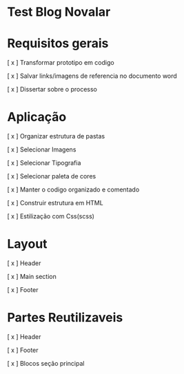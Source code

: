 # Test Blog Novalar

# Requisitos gerais

[ x ] Transformar prototipo em codigo 

[ x ] Salvar links/imagens de referencia no documento word

[ x ] Dissertar sobre o processo 

# Aplicação 

[ x ] Organizar estrutura de pastas

[ x ] Selecionar Imagens

[ x ] Selecionar Tipografia

[ x ] Selecionar paleta de cores

[ x ] Manter o codigo organizado e comentado

[ x ] Construir estrutura em HTML

[ x ] Estilização com Css(scss)

# Layout

[ x ] Header

[ x ] Main section

[ x ] Footer

# Partes Reutilizaveis

[ x ] Header

[ x ] Footer

[ x ] Blocos seção principal


